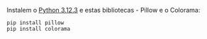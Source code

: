 Instalem o [Python 3.12.3](https://www.python.org/downloads/release/python-3132/) e estas bibliotecas - Pillow e o Colorama:

```
pip install pillow
pip install colorama
```
